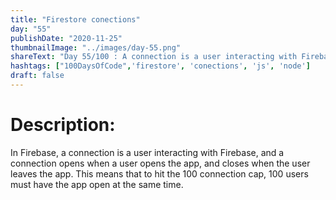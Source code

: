 ```yaml
---
title: "Firestore conections"
day: "55"
publishDate: "2020-11-25"
thumbnailImage: "../images/day-55.png"
shareText: "Day 55/100 : A connection is a user interacting with Firebase"
hashtags: ["100DaysOfCode",'firestore', 'conections', 'js', 'node']
draft: false
---
```


# Description:
In Firebase, a connection is a user interacting with Firebase, and a connection opens when a user opens the app, and closes when the user leaves the app. This means that to hit the 100 connection cap, 100 users must have the app open at the same time.


